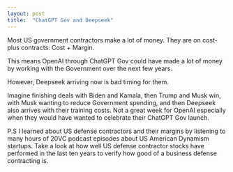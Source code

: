 ```yaml
---
layout: post
title:  "ChatGPT Gov and Deepseek"
---
```


Most US government contractors make a lot of money. They are on cost-plus contracts: Cost + Margin.

This means OpenAI through ChatGPT Gov could have made a lot of money by working with the Government over the next few years.

However, Deepseek arriving now is bad timing for them.

Imagine finishing deals with Biden and Kamala, then Trump and Musk win, with Musk wanting to reduce Government spending, and then Deepseek also arrives with their training costs. Not a great week for OpenAI especially when they would have wanted to celebrate their ChatGPT Gov launch.

P.S I learned about US defense contractors and their margins by listening to many hours of 20VC podcast episodes about US American Dynamism startups. Take a look at how well US defense contractor stocks have performed in the last ten years to verify how good of a business defense contracting is.
